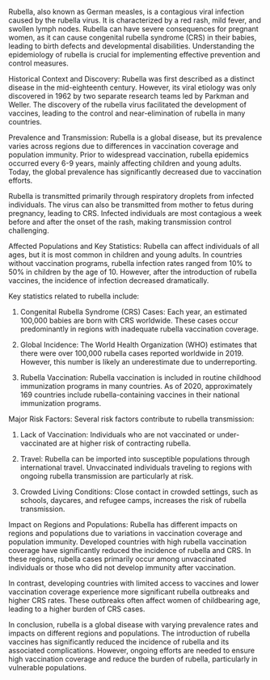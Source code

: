 Rubella, also known as German measles, is a contagious viral infection caused by the rubella virus. It is characterized by a red rash, mild fever, and swollen lymph nodes. Rubella can have severe consequences for pregnant women, as it can cause congenital rubella syndrome (CRS) in their babies, leading to birth defects and developmental disabilities. Understanding the epidemiology of rubella is crucial for implementing effective prevention and control measures.

Historical Context and Discovery:
Rubella was first described as a distinct disease in the mid-eighteenth century. However, its viral etiology was only discovered in 1962 by two separate research teams led by Parkman and Weller. The discovery of the rubella virus facilitated the development of vaccines, leading to the control and near-elimination of rubella in many countries.

Prevalence and Transmission:
Rubella is a global disease, but its prevalence varies across regions due to differences in vaccination coverage and population immunity. Prior to widespread vaccination, rubella epidemics occurred every 6-9 years, mainly affecting children and young adults. Today, the global prevalence has significantly decreased due to vaccination efforts.

Rubella is transmitted primarily through respiratory droplets from infected individuals. The virus can also be transmitted from mother to fetus during pregnancy, leading to CRS. Infected individuals are most contagious a week before and after the onset of the rash, making transmission control challenging.

Affected Populations and Key Statistics:
Rubella can affect individuals of all ages, but it is most common in children and young adults. In countries without vaccination programs, rubella infection rates ranged from 10% to 50% in children by the age of 10. However, after the introduction of rubella vaccines, the incidence of infection decreased dramatically.

Key statistics related to rubella include:

1. Congenital Rubella Syndrome (CRS) Cases: Each year, an estimated 100,000 babies are born with CRS worldwide. These cases occur predominantly in regions with inadequate rubella vaccination coverage.

2. Global Incidence: The World Health Organization (WHO) estimates that there were over 100,000 rubella cases reported worldwide in 2019. However, this number is likely an underestimate due to underreporting.

3. Rubella Vaccination: Rubella vaccination is included in routine childhood immunization programs in many countries. As of 2020, approximately 169 countries include rubella-containing vaccines in their national immunization programs.

Major Risk Factors:
Several risk factors contribute to rubella transmission:

1. Lack of Vaccination: Individuals who are not vaccinated or under-vaccinated are at higher risk of contracting rubella.

2. Travel: Rubella can be imported into susceptible populations through international travel. Unvaccinated individuals traveling to regions with ongoing rubella transmission are particularly at risk.

3. Crowded Living Conditions: Close contact in crowded settings, such as schools, daycares, and refugee camps, increases the risk of rubella transmission.

Impact on Regions and Populations:
Rubella has different impacts on regions and populations due to variations in vaccination coverage and population immunity. Developed countries with high rubella vaccination coverage have significantly reduced the incidence of rubella and CRS. In these regions, rubella cases primarily occur among unvaccinated individuals or those who did not develop immunity after vaccination.

In contrast, developing countries with limited access to vaccines and lower vaccination coverage experience more significant rubella outbreaks and higher CRS rates. These outbreaks often affect women of childbearing age, leading to a higher burden of CRS cases.

In conclusion, rubella is a global disease with varying prevalence rates and impacts on different regions and populations. The introduction of rubella vaccines has significantly reduced the incidence of rubella and its associated complications. However, ongoing efforts are needed to ensure high vaccination coverage and reduce the burden of rubella, particularly in vulnerable populations.